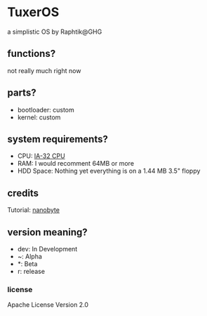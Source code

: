 # TuxerOS
a simplistic OS by Raphtik@GHG

## functions?
not really much right now 

## parts?
- bootloader: custom
- kernel: custom

## system requirements?
- CPU: [IA-32 CPU](https://de.wikipedia.org/wiki/IA-32)
- RAM: I would recomment 64MB or more
- HDD Space: Nothing yet everything is on a 1.44 MB 3.5" floppy

## **credits**
Tutorial: [nanobyte](https://www.youtube.com/channel/UCSPIuWADJIMIf9Erf--XAsA)

## version meaning?
- dev: In Development
- ~: Alpha
- *: Beta
- r: release

### license
Apache License Version 2.0